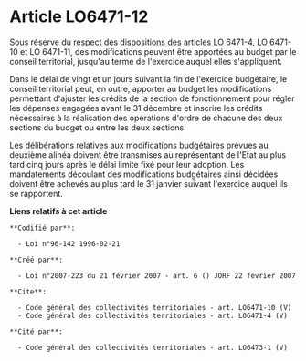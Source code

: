 # Article LO6471-12

Sous réserve du respect des dispositions des articles LO 6471-4, LO 6471-10 et LO 6471-11, des modifications peuvent être
apportées au budget par le conseil territorial, jusqu'au terme de l'exercice auquel elles s'appliquent. 

Dans le délai de vingt et un jours suivant la fin de l'exercice budgétaire, le conseil territorial peut, en outre, apporter
au budget les modifications permettant d'ajuster les crédits de la section de fonctionnement pour régler les dépenses
engagées avant le 31 décembre et inscrire les crédits nécessaires à la réalisation des opérations d'ordre de chacune des deux
sections du budget ou entre les deux sections. 

Les délibérations relatives aux modifications budgétaires prévues au deuxième alinéa doivent être transmises au représentant
de l'Etat au plus tard cinq jours après le délai limite fixé pour leur adoption. Les mandatements découlant des modifications
budgétaires ainsi décidées doivent être achevés au plus tard le 31 janvier suivant l'exercice auquel ils se rapportent.

**Liens relatifs à cet article**

	**Codifié par**:

	  - Loi n°96-142 1996-02-21

	**Créé par**:

	  - Loi n°2007-223 du 21 février 2007 - art. 6 () JORF 22 février 2007

	**Cite**:

	  - Code général des collectivités territoriales - art. LO6471-10 (V)
	  - Code général des collectivités territoriales - art. LO6471-4 (V)

	**Cité par**:

	  - Code général des collectivités territoriales - art. LO6473-1 (V)

